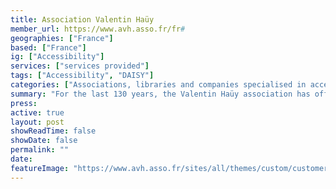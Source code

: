 ```yaml
---
title: Association Valentin Haüy
member_url: https://www.avh.asso.fr/fr#
geographies: ["France"]
based: ["France"]
ig: ["Accessibility"] 
services: ["services provided"] 
tags: ["Accessibility", "DAISY"]
categories: ["Associations, libraries and companies specialised in accessibility services"]
summary: "For the last 130 years, the Valentin Haüy association has offered multiple services to people with reading disabilities including braille printing, a media library, an Accessibility Unit..."
press:
active: true
layout: post
showReadTime: false
showDate: false
permalink: ""
date: 
featureImage: "https://www.avh.asso.fr/sites/all/themes/custom/customer/images/logo-home.webp"
---
```

